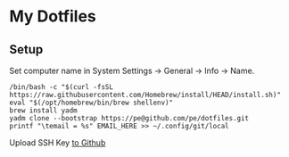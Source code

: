 # My Dotfiles

## Setup

Set computer name in System Settings → General → Info → Name.

```shell
/bin/bash -c "$(curl -fsSL https://raw.githubusercontent.com/Homebrew/install/HEAD/install.sh)"
eval "$(/opt/homebrew/bin/brew shellenv)"
brew install yadm
yadm clone --bootstrap https://pe@github.com/pe/dotfiles.git
printf "\temail = %s" EMAIL_HERE >> ~/.config/git/local
```

Upload SSH Key [to Github](https://github.com/settings/keys)

